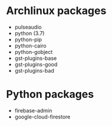 # Archlinux packages

- pulseaudio
- python (3.7)
- python-pip
- python-cairo
- python-gobject
- gst-plugins-base
- gst-plugins-good
- gst-plugins-bad

# Python packages
- firebase-admin
- google-cloud-firestore